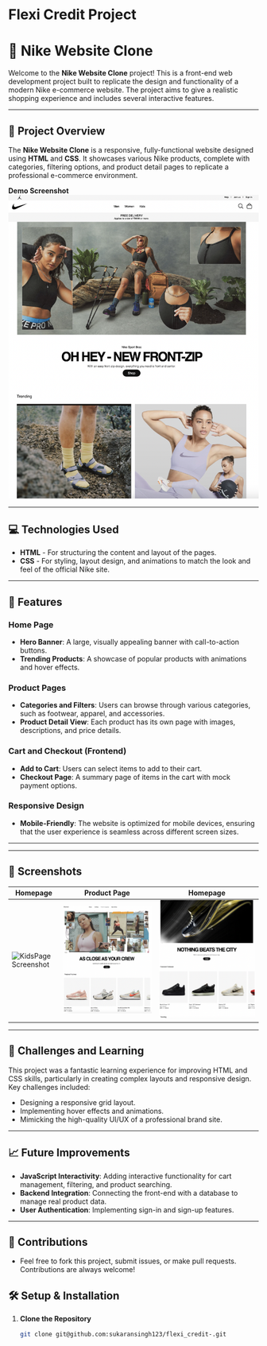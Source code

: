 # Flexi Credit Project
# 🏀 Nike Website Clone

Welcome to the **Nike Website Clone** project! This is a front-end web development project built to replicate the design and functionality of a modern Nike e-commerce website. The project aims to give a realistic shopping experience and includes several interactive features.

---

## 🚀 Project Overview

The **Nike Website Clone** is a responsive, fully-functional website designed using **HTML** and **CSS**. It showcases various Nike products, complete with categories, filtering options, and product detail pages to replicate a professional e-commerce environment.

**Demo Screenshot**  
![Nike Clone Preview](md_images/homepage.png)

---

## 💻 Technologies Used

- **HTML** - For structuring the content and layout of the pages.
- **CSS** - For styling, layout design, and animations to match the look and feel of the official Nike site.

---

## 🌟 Features

### Home Page
- **Hero Banner**: A large, visually appealing banner with call-to-action buttons.
- **Trending Products**: A showcase of popular products with animations and hover effects.

### Product Pages
- **Categories and Filters**: Users can browse through various categories, such as footwear, apparel, and accessories.
- **Product Detail View**: Each product has its own page with images, descriptions, and price details.

### Cart and Checkout (Frontend)
- **Add to Cart**: Users can select items to add to their cart.
- **Checkout Page**: A summary page of items in the cart with mock payment options.

### Responsive Design
- **Mobile-Friendly**: The website is optimized for mobile devices, ensuring that the user experience is seamless across different screen sizes.

---


---

## 📸 Screenshots

| Homepage                                | Product Page                           | Homepage                                |
|-----------------------------------------|----------------------------------------|-----------------------------------------|
| ![KidsPage Screenshot](md_images/kids.png) | ![WomensPage Page Screenshot](md_images/women_home.png) | ![MensPage Screenshot](md_images/men_home.png) |


---

## 🤔 Challenges and Learning

This project was a fantastic learning experience for improving HTML and CSS skills, particularly in creating complex layouts and responsive design. Key challenges included:
- Designing a responsive grid layout.
- Implementing hover effects and animations.
- Mimicking the high-quality UI/UX of a professional brand site.

---

## 📈 Future Improvements

- **JavaScript Interactivity**: Adding interactive functionality for cart management, filtering, and product searching.
- **Backend Integration**: Connecting the front-end with a database to manage real product data.
- **User Authentication**: Implementing sign-in and sign-up features.

---

## 🤝 Contributions
 - Feel free to fork this project, submit issues, or make pull requests. Contributions are always welcome!




## 🛠 Setup & Installation

1. **Clone the Repository**
   ```bash
   git clone git@github.com:sukaransingh123/flexi_credit-.git


